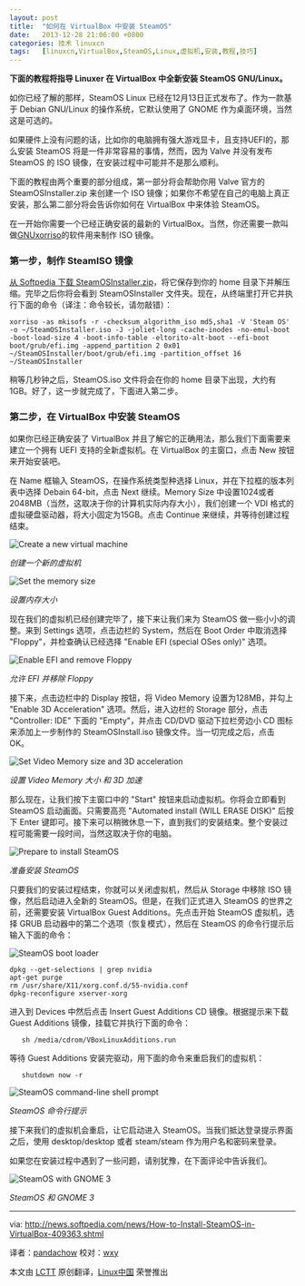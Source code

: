 ```yaml
---
layout: post
title:	"如何在 VirtualBox 中安装 SteamOS"
date:	2013-12-28 21:06:00 +0800 
categories:	技术 linuxcn 
tags:	[linuxcn,VirtualBox,SteamOS,Linux,虚拟机,安装,教程,技巧]
---
```



**下面的教程将指导 Linuxer 在 VirtualBox 中全新安装 SteamOS GNU/Linux。**


如你已经了解的那样，SteamOS Linux 已经在12月13日正式发布了。作为一款基于 Debian GNU/Linux 的操作系统，它默认使用了 GNOME 作为桌面环境，当然这是可选的。


如果硬件上没有问题的话，比如你的电脑拥有强大游戏显卡，且支持UEFI的，那么安装 SteamOS 将是一件非常容易的事情，然而，因为 Valve 并没有发布 SteamOS 的 ISO 镜像，在安装过程中可能并不是那么顺利。


下面的教程由两个重要的部分组成，第一部分将会帮助你用 Valve 官方的 SteamOSInstaller.zip 来创建一个 ISO 镜像；如果你不希望在自己的电脑上真正安装，那么第二部分将会告诉你如何在 VirtualBox 中来体验 SteamOS。


在一开始你需要一个已经正确安装的最新的 VirtualBox。当然，你还需要一款叫做[GNUxorriso](http://linux.softpedia.com/get/Programming/Libraries/GNU-xorriso-36759.shtml)的软件用来制作 ISO 镜像。


### 第一步，制作 SteamISO 镜像


[从 Softpedia 下载 SteamOSInstaller.zip](http://linux.softpedia.com/get/System/Operating-Systems/Linux-Distributions/SteamOS-103040.shtml)，将它保存到你的 home 目录下并解压缩。完毕之后你将会看到 SteamOSInstaller 文件夹。现在，从终端里打开它并执行下面的命令（译注：命令较长，请勿敲错）：



```
xorriso -as mkisofs -r -checksum_algorithm_iso md5,sha1 -V 'Steam OS' -o ~/SteamOSInstaller.iso -J -joliet-long -cache-inodes -no-emul-boot -boot-load-size 4 -boot-info-table -eltorito-alt-boot --efi-boot boot/grub/efi.img -append_partition 2 0x01 ~/SteamOSInstaller/boot/grub/efi.img -partition_offset 16 ~/SteamOSInstaller
```

稍等几秒钟之后，SteamOS.iso 文件将会在你的 home 目录下出现，大约有 1GB。好了，这一步就完成了，下面进入第二步。


### 第二步，在 VirtualBox 中安装 SteamOS


如果你已经正确安装了 VirtualBox 并且了解它的正确用法，那么我们下面需要来建立一个拥有 UEFI 支持的全新虚拟机。在 VirtualBox 的主窗口，点击 New 按钮来开始安装吧。


在 Name 框输入 SteamOS，在操作系统类型种选择 Linux，并在下拉框的版本列表中选择 Debain 64-bit，点击 Next 继续。Memory Size 中设置1024或者2048MB（当然，这取决于你的计算机实际内存大小），我们创建一个 VDI 格式的虚拟硬盘驱动器，将大小固定为15GB。点击 Continue 来继续，并等待创建过程结束。


![Create a new virtual machine](/Asserts/Images//attachment/album/201312/28/204717zqjwmw78oj7not2e.png)


*创建一个新的虚拟机*


![Set the memory size](/Asserts/Images//attachment/album/201312/28/2047184iaplthazh8p882g.png)


*设置内存大小*


现在我们的虚拟机已经创建完毕了，接下来让我们来为 SteamOS 做一些小小的调整。来到 Settings 选项，点击边栏的 System，然后在 Boot Order 中取消选择 "Floppy"，并检查确认已经选择 "Enable EFI (special OSes only)" 选项。


![Enable EFI and remove Floppy](/Asserts/Images//attachment/album/201312/28/2047204siphmdspcbwxjip.png)


*允许 EFI 并移除 Floppy*


接下来，点击边栏中的 Display 按钮，将 Video Memory 设置为128MB，并勾上 "Enable 3D Acceleration" 选项。然后，进入边栏的 Storage 部分，点击 "Controller: IDE" 下面的 "Empty"，并点击 CD/DVD 驱动下拉栏旁边小 CD 图标来添加上一步制作的 SteamOSInstall.iso 镜像文件。当一切完成之后，点击 OK。


![Set Video Memory size and 3D acceleration](/Asserts/Images//attachment/album/201312/28/204722bsgw1ids1sgw7ok9.png)


*设置 Video Memory 大小 和 3D 加速*


那么现在，让我们按下主窗口中的 "Start" 按钮来启动虚拟机。你将会立即看到 SteamOS 启动画面。只需要高亮 "Automated install (WILL ERASE DISK)" 后按下 Enter 键即可。接下来可以稍微休息一下，直到我们的安装结束。整个安装过程可能需要一段时间，当然这取决于你的电脑。


![Prepare to install SteamOS](/Asserts/Images//attachment/album/201312/28/204723z33phh67x4wpgppj.png)


*准备安装 SteamOS*


只要我们的安装过程结束，你就可以关闭虚拟机，然后从 Storage 中移除 ISO 镜像，然后启动进入全新的 SteamOS。但是，在我们正式进入 SteamOS 的世界之前，还需要安装 VirtualBox Guest Additions。先点击开始 SteamOS 虚拟机，选择 GRUB 启动器中的第二个选项（恢复模式），然后在 SteamOS 的命令行提示后输入下面的命令：


![SteamOS boot loader](/Asserts/Images//attachment/album/201312/28/204725x7a2soebdy33kz0y.png)



```
dpkg --get-selections | grep nvidia
apt-get purge 
rm /usr/share/X11/xorg.conf.d/55-nvidia.conf
dpkg-reconfigure xserver-xorg

```

进入到 Devices 中然后点击 Insert Guest Additions CD 镜像。根据提示来下载 Guest Additions 镜像，挂载它并执行下面的命令：



```
   sh /media/cdrom/VBoxLinuxAdditions.run

```

等待 Guest Additions 安装完驱动，用下面的命令来重启我们的虚拟机：



```
   shutdown now -r

```

![SteamOS command-line shell prompt](/Asserts/Images//attachment/album/201312/28/204726pici75z5ffxq2gp5.png)


*SteamOS 命令行提示*


接下来我们的虚拟机会重启，让它启动进入 SteamOS。当我们抵达登录提示界面之后，使用 desktop/desktop 或者 steam/steam 作为用户名和密码来登录。


如果您在安装过程中遇到了一些问题，请别犹豫，在下面评论中告诉我们。


![SteamOS with GNOME 3](/Asserts/Images//attachment/album/201312/28/2047292caxsomcueole0cl.png)


*SteamOS 和 GNOME 3*




---


via: <http://news.softpedia.com/news/How-to-Install-SteamOS-in-VirtualBox-409363.shtml>


译者：[pandachow](https://github.com/pandachow) 校对：[wxy](https://github.com/wxy)


本文由 [LCTT](https://github.com/LCTT/TranslateProject) 原创翻译，[Linux中国](http://linux.cn/) 荣誉推出

